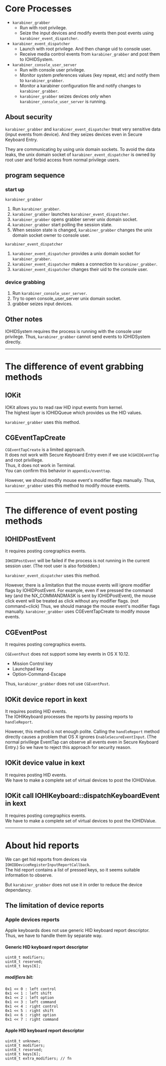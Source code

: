 # Core Processes

* `karabiner_grabber`
  * Run with root privilege.
  * Seize the input devices and modify events then post events using `karabiner_event_dispatcher`.
* `karabiner_event_dispatcher`
  * Launch with root privilege. And then change uid to console user.
  * Receive media control events from `karabiner_grabber` and post them to IOHIDSystem.
* `karabiner_console_user_server`
  * Run with console user privilege.
  * Monitor system preferences values (key repeat, etc) and notify them to `karabiner_grabber`.
  * Monitor a karabiner configuration file and notify changes to `karabiner_grabber`.
  * `karabiner_grabber` seizes devices only when `karabiner_console_user_server` is running.

## About security

`karabiner_grabber` and `karabiner_event_dispatcher` treat very sensitive data (input events from device).
And they seizes devices even in Secure Keyboard Entry.

They are communicating by using unix domain sockets.
To avoid the data leaks, the unix domain socket of `karabiner_event_dispatcher` is owned by root user and forbid access from normal privilege users.

## program sequence

### start up

`karabiner_grabber`

1. Run `karabiner_grabber`.
2. `karabiner_grabber` launches `karabiner_event_dispatcher`.
3. `karabiner_grabber` opens grabber server unix domain socket.
4. `karabiner_grabber` start polling the session state.
5. When session state is changed, `karabiner_grabber` changes the unix domain socket owner to console user.

`karabiner_event_dispatcher`

1. `karabiner_event_dispatcher` provides a unix domain socket for `karabiner_grabber`.
2. `karabiner_event_dispatcher` makes a connection to `karabiner_grabber`.
3. `karabiner_event_dispatcher` changes their uid to the console user.

### device grabbing

1. Run `karabiner_console_user_server`.
2. Try to open console_user_server unix domain socket.
3. grabber seizes input devices.

## Other notes

IOHIDSystem requires the process is running with the console user privilege.
Thus, `karabiner_grabber` cannot send events to IOHIDSystem directly.

--------------------------------------------------------------------------------

# The difference of event grabbing methods

## IOKit

IOKit allows you to read raw HID input events from kernel.<br />
The highest layer is IOHIDQueue which provides us the HID values.

`karabiner_grabber` uses this method.

## CGEventTapCreate

`CGEventTapCreate` is a limited approach.<br />
It does not work with Secure Keyboard Entry even if we use `kCGHIDEventTap` and root privillege.<br />
Thus, it does not work in Terminal.<br />
You can confirm this behavior in `appendix/eventtap`.

However, we should modify mouse event's modifier flags manually.
Thus, `karabiner_grabber` uses this method to modify mouse events.

--------------------------------------------------------------------------------

# The difference of event posting methods

## IOHIDPostEvent

It requires posting coregraphics events.<br />

`IOHIDPostEvent` will be failed if the process is not running in the current session user.
(The root user is also forbidden.)

`karabiner_event_dispatcher` uses this method.

However, there is a limitation that the mouse events will ignore modifier flags by IOHIDPostEvent.
For example, even if we pressed the command key (and the NX_COMMANDMASK is sent by IOHIDPostEvent),
the mouse click event will be treated as click without any modifier flags. (not command+click)
Thus, we should manage the mouse event's modifier flags manually.
`karabiner_grabber` uses CGEventTapCreate to modify mouse events.

## CGEventPost

It requires posting coregraphics events.<br />

`CGEventPost` does not support some key events in OS X 10.12.

* Mission Control key
* Launchpad key
* Option-Command-Escape

Thus, `karabiner_grabber` does not use `CGEventPost`.

## IOKit device report in kext

It requires posting HID events.<br />
The IOHIKeyboard processes the reports by passing reports to `handleReport`.

However, this method is not enough polite.
Calling the `handleReport` method directly causes a problem that OS X ignores `EnableSecureEventInput`.
(The normal privillege EventTap can observe all events even in Secure Keyboard Entry.)
So we have to reject this approach for security reason.

## IOKit device value in kext

It requires posting HID events.<br />
We have to make a complete set of virtual devices to post the IOHIDValue.

## IOKit call IOHIKeyboard::dispatchKeyboardEvent in kext

It requires posting coregraphics events.<br />
We have to make a complete set of virtual devices to post the IOHIDValue.

--------------------------------------------------------------------------------

# About hid reports

We can get hid reports from devices via `IOHIDDeviceRegisterInputReportCallback`.<br />
The hid report contains a list of pressed keys, so it seems suitable information to observe.

But `karabiner_grabber` does not use it in order to reduce the device dependancy.

## The limitation of device reports

### Apple devices reports

Apple keyboards does not use generic HID keyboard report descriptor.<br />
Thus, we have to handle them by separate way.

#### Generic HID keyboard report descriptor

```
uint8_t modifiers;
uint8_t reserved;
uint8_t keys[6];
```

##### modifiers bit:

```
0x1 << 0 : left control
0x1 << 1 : left shift
0x1 << 2 : left option
0x1 << 3 : left command
0x1 << 4 : right control
0x1 << 5 : right shift
0x1 << 6 : right option
0x1 << 7 : right command
```

#### Apple HID keyboard report descriptor

```
uint8_t unknown;
uint8_t modifiers;
uint8_t reserved;
uint8_t keys[6];
uint8_t extra_modifiers; // fn
```
